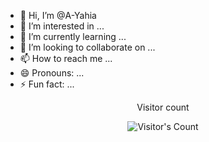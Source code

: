 - 👋 Hi, I’m @A-Yahia
- 👀 I’m interested in ...
- 🌱 I’m currently learning ...
- 💞️ I’m looking to collaborate on ...
- 📫 How to reach me ...
- 😄 Pronouns: ...
- ⚡ Fun fact: ...

<!---
A-Yahia/A-Yahia is a ✨ special ✨ repository because its `README.md` (this file) appears on your GitHub profile.
You can click the Preview link to take a look at your changes.
--->

<div align="center"> 
  <p>Visitor count</p>
  <img src="https://profile-counter.glitch.me/A-Yahia/count.svg" alt="Visitor's Count" />
</div>
